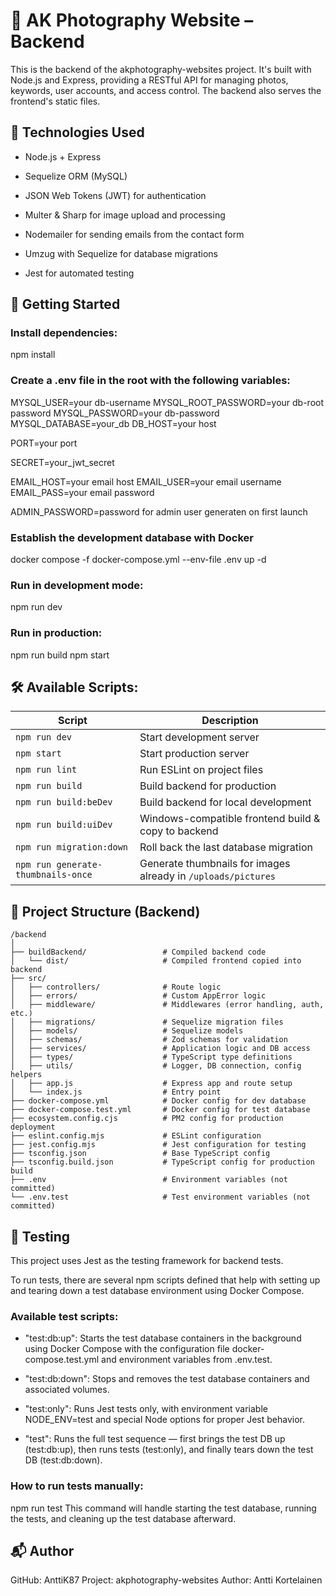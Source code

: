 # 📸 AK Photography Website – Backend

This is the backend of the akphotography-websites project. It's built with Node.js and Express, providing a RESTful API for managing photos, keywords, user accounts, and access control. The backend also serves the frontend's static files.

## 🔧 Technologies Used

- Node.js + Express

- Sequelize ORM (MySQL)

- JSON Web Tokens (JWT) for authentication

- Multer & Sharp for image upload and processing

- Nodemailer for sending emails from the contact form

- Umzug with Sequelize for database migrations

- Jest for automated testing

## 🚀 Getting Started

### Install dependencies:

npm install

### Create a .env file in the root with the following variables:

MYSQL_USER=your db-username
MYSQL_ROOT_PASSWORD=your db-root password
MYSQL_PASSWORD=your db-password
MYSQL_DATABASE=your_db
DB_HOST=your host

PORT=your port

SECRET=your_jwt_secret

EMAIL_HOST=your email host
EMAIL_USER=your email username
EMAIL_PASS=your email password

ADMIN_PASSWORD=password for admin user generaten on first launch

### Establish the development database with Docker

docker compose -f docker-compose.yml --env-file .env up -d

### Run in development mode:

npm run dev

### Run in production:

npm run build
npm start

## 🛠 Available Scripts:

| Script                             | Description                                                   |
| ---------------------------------- | ------------------------------------------------------------- |
| `npm run dev`                      | Start development server                                      |
| `npm start`                        | Start production server                                       |
| `npm run lint`                     | Run ESLint on project files                                   |
| `npm run build`                    | Build backend for production                                  |
| `npm run build:beDev`              | Build backend for local development                           |
| `npm run build:uiDev`              | Windows-compatible frontend build & copy to backend           |
| `npm run migration:down`           | Roll back the last database migration                         |
| `npm run generate-thumbnails-once` | Generate thumbnails for images already in `/uploads/pictures` |

## 📁 Project Structure (Backend)

```
/backend
│
├── buildBackend/                 # Compiled backend code
│   └── dist/                     # Compiled frontend copied into backend
├── src/
│   ├── controllers/              # Route logic
│   ├── errors/                   # Custom AppError logic
│   ├── middleware/               # Middlewares (error handling, auth, etc.)
│   ├── migrations/               # Sequelize migration files
│   ├── models/                   # Sequelize models
│   ├── schemas/                  # Zod schemas for validation
│   ├── services/                 # Application logic and DB access
│   ├── types/                    # TypeScript type definitions
│   ├── utils/                    # Logger, DB connection, config helpers
│   ├── app.js                    # Express app and route setup
│   └── index.js                  # Entry point
├── docker-compose.yml            # Docker config for dev database
├── docker-compose.test.yml       # Docker config for test database
├── ecosystem.config.cjs          # PM2 config for production deployment
├── eslint.config.mjs             # ESLint configuration
├── jest.config.mjs               # Jest configuration for testing
├── tsconfig.json                 # Base TypeScript config
├── tsconfig.build.json           # TypeScript config for production build
├── .env                          # Environment variables (not committed)
└── .env.test                     # Test environment variables (not committed)
```

## 🧪 Testing

This project uses Jest as the testing framework for backend tests.

To run tests, there are several npm scripts defined that help with setting up and tearing down a test database environment using Docker Compose.

### Available test scripts:

- "test:db:up": Starts the test database containers in the background using Docker Compose with the configuration file docker-compose.test.yml and environment variables from .env.test.

- "test:db:down": Stops and removes the test database containers and associated volumes.

- "test:only": Runs Jest tests only, with environment variable NODE_ENV=test and special Node options for proper Jest behavior.

- "test": Runs the full test sequence — first brings the test DB up (test:db:up), then runs tests (test:only), and finally tears down the test DB (test:db:down).

### How to run tests manually:

npm run test
This command will handle starting the test database, running the tests, and cleaning up the test database afterward.

## 📬 Author

GitHub: AnttiK87
Project: akphotography-websites
Author: Antti Kortelainen

```

```
